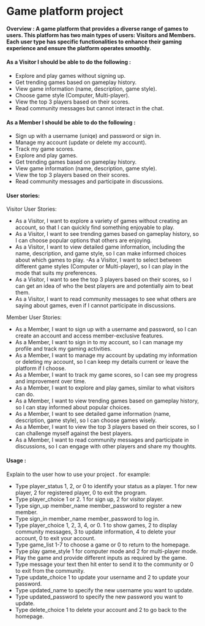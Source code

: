 # Game platform project


#### Overview : A game platform that provides a diverse range of games to users. This platform has two main types of users: Visitors and Members. Each user type has specific functionalities to enhance their gaming experience and ensure the platform operates smoothly.

#### As a Visitor I should be able to do the following :
- Explore and play games without signing up.
- Get trending games based on gameplay history.
- View game information (name, description, game style).
- Choose game style (Computer, Multi-player).
- View the top 3 players based on their scores.
- Read community messages but cannot interact in the chat.

#### As a Member I should be able to do the following :
- Sign up with a username (uniqe) and password or sign in. 
- Manage my account (update or delete my account).
- Track my game scores.
- Explore and play games. 
- Get trending games based on gameplay history.
- View game information (name, description, game style).
- View the top 3 players based on their scores.
- Read community messages and participate in discussions.

#### User stories:

Visitor User Stories:

- As a Visitor, I want to explore a variety of games without creating an account, so that I can quickly find something enjoyable to play.
- As a Visitor, I want to see trending games based on gameplay history, so I can choose popular options that others are enjoying.
- As a Visitor, I want to view detailed game information, including the name, description, and game style, so I can make informed choices about which games to play.
-As a Visitor, I want to select between different game styles (Computer or Multi-player), so I can play in the mode that suits my preferences.
- As a Visitor, I want to see the top 3 players based on their scores, so I can get an idea of who the best players are and potentially aim to beat them.
- As a Visitor, I want to read community messages to see what others are saying about games, even if I cannot participate in discussions.

Member User Stories:

- As a Member, I want to sign up with a username and password, so I can create an account and access member-exclusive features.
- As a Member, I want to sign in to my account, so I can manage my profile and track my gaming activities.
- As a Member, I want to manage my account by updating my information or deleting my account, so I can keep my details current or leave the platform if I choose.
- As a Member, I want to track my game scores, so I can see my progress and improvement over time.
- As a Member, I want to explore and play games, similar to what visitors can do.
- As a Member, I want to view trending games based on gameplay history, so I can stay informed about popular choices.
- As a Member, I want to see detailed game information (name, description, game style), so I can choose games wisely.
- As a Member, I want to view the top 3 players based on their scores, so I can challenge myself against the best players.
- As a Member, I want to read community messages and participate in discussions, so I can engage with other players and share my thoughts.


#### Usage :
 Explain to the user how to use your project . 
 for example:
 - Type player_status 1, 2, or 0 to identify your status as a player. 1 for new player, 2 for registered player, 0 to exit the program.
 - Type player_choice 1 or 2. 1 for sign up, 2 for visitor player.
 - Type sign_up member_name member_password to register a new member.
 - Type sign_in member_name member_password to log in.
 - Type player_choice 1, 2, 3, 4, or 0. 1 to show games, 2 to display community messages, 3 to update information, 4 to delete your account, 0 to exit your account.
 - Type game_list 1-7 to choose a game or 0 to return to the homepage.
 - Type play game_style 1 for computer mode and 2 for multi-player mode.
 - Play the game and provide different inputs as required by the game.
 - Type message your text then hit enter to send it to the community or 0 to exit from the community.
 - Type update_choice 1 to update your username and 2 to update your password.
 - Type updated_name to specify the new username you want to update.
 - Type updated_password to specify the new password you want to update.
 - Type delete_choice 1 to delete your account and 2 to go back to the homepage.